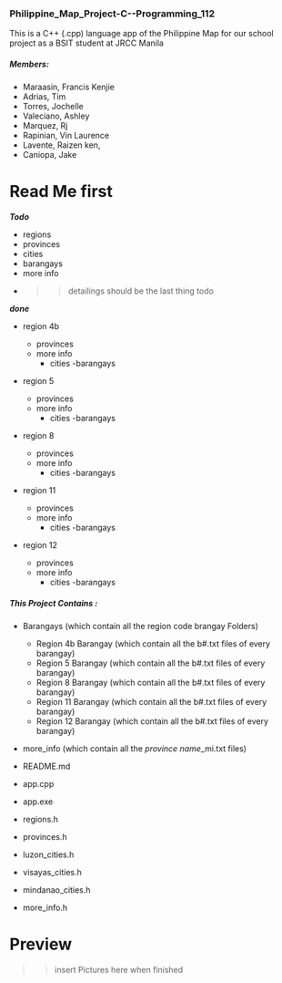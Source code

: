 ### Philippine_Map_Project-C--Programming_112
This is a C++ (.cpp) language app of the Philippine Map for our school project as a BSIT student at JRCC Manila

##### Members:
- Maraasin, Francis Kenjie
- Adrias, Tim
- Torres, Jochelle
- Valeciano, Ashley
- Marquez, Rj
- Rapinian, Vin Laurence
- Lavente, Raizen ken,
- Caniopa, Jake

# Read Me first
***Todo***
- regions
- provinces
- cities
- barangays
- more info
- >>detailings should be the last thing todo

***done***
- region 4b
  - provinces
  - more info
    - cities
      -barangays
- region 5
  - provinces
  - more info
    - cities
      -barangays
- region 8
  - provinces
  - more info
    - cities
      -barangays
- region 11
  - provinces
  - more info
    - cities
      -barangays

- region 12
  - provinces
  - more info
    - cities
      -barangays
      
##### This Project Contains :
- Barangays (which contain all the region code brangay Folders)
  - Region 4b Barangay (which contain all the b#.txt files of every barangay)
  - Region 5 Barangay (which contain all the b#.txt files of every barangay)
  - Region 8 Barangay (which contain all the b#.txt files of every barangay)
  - Region 11 Barangay (which contain all the b#.txt files of every barangay)
  - Region 12 Barangay (which contain all the b#.txt files of every barangay)
    
- more_info (which contain all the *province name*_mi.txt files) 
- README.md
- app.cpp
- app.exe
- regions.h
- provinces.h
- luzon_cities.h
- visayas_cities.h
- mindanao_cities.h
- more_info.h

# Preview
>>insert Pictures here when finished


